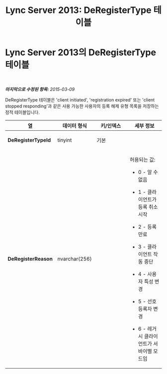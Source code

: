 ﻿---
title: 'Lync Server 2013: DeRegisterType 테이블'
TOCTitle: DeRegisterType 테이블
ms:assetid: 09148118-6209-4fd7-a494-99118689a245
ms:mtpsurl: https://technet.microsoft.com/ko-kr/library/Gg398142(v=OCS.15)
ms:contentKeyID: 49302738
ms.date: 08/10/2015
mtps_version: v=OCS.15
ms.translationtype: HT
---

# Lync Server 2013의 DeRegisterType 테이블

 

_**마지막으로 수정된 항목:** 2015-03-09_

DeRegisterType 테이블은 'client initiated', 'registration expired' 또는 'client stopped responding'과 같은 사용 가능한 사용자의 등록 해제 유형 목록을 저장하는 정적 테이블입니다.


<table>
<colgroup>
<col style="width: 25%" />
<col style="width: 25%" />
<col style="width: 25%" />
<col style="width: 25%" />
</colgroup>
<thead>
<tr class="header">
<th>열</th>
<th>데이터 형식</th>
<th>키/인덱스</th>
<th>세부 정보</th>
</tr>
</thead>
<tbody>
<tr class="odd">
<td><p><strong>DeRegisterTypeId</strong></p></td>
<td><p>tinyint</p></td>
<td><p>기본</p></td>
<td><p></p></td>
</tr>
<tr class="even">
<td><p><strong>DeRegisterReason</strong></p></td>
<td><p>nvarchar(256)</p></td>
<td><p></p></td>
<td><p>허용되는 값:</p>
<ul>
<li><p>0 - 알 수 없음</p></li>
<li><p>1 - 클라이언트가 등록 취소 시작</p></li>
<li><p>2 - 등록 만료</p></li>
<li><p>3 - 클라이언트 작동 중단</p></li>
<li><p>4 - 사용자 특성 변경</p></li>
<li><p>5 - 선호 등록자 변경</p></li>
<li><p>6 - 레거시 클라이언트가 서바이벌 모드임</p></li>
</ul></td>
</tr>
</tbody>
</table>

